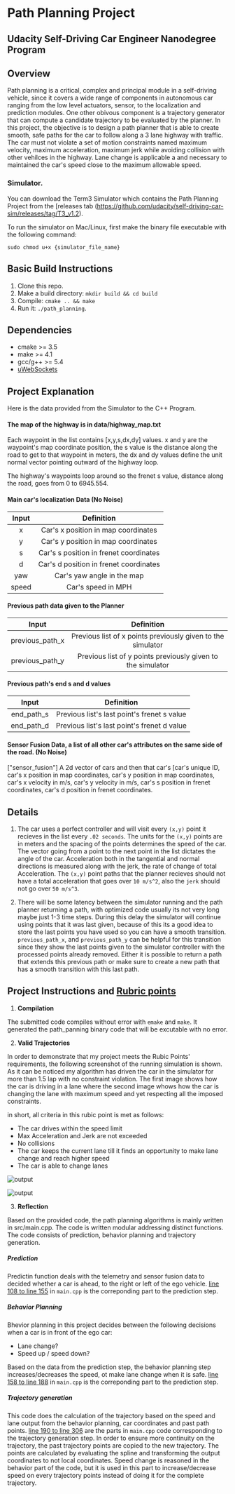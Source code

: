 # Path Planning Project
Udacity Self-Driving Car Engineer Nanodegree Program
---
## Overview
Path planning is a critical, complex and principal module in a self-driving vehicle, since it covers a wide range of components in autonomous car ranging from the low level actuators, sensor, to the localization and prediction modules. One other obivous component is a trajectory generator that can compute a candidate trajectory to be evaluated by the planner. In this project, the objective is to design a path planner that is able to create smooth, safe paths for the car to follow along a 3 lane highway with traffic. The car must not violate a set of motion constraints named maximum velocity, maximum acceleration, maximum jerk while avoiding collision with other vehilces in the highway. Lane change is applicable a and necessary to maintained the car's speed close to the maximum allowable speed. 

### Simulator.
You can download the Term3 Simulator which contains the Path Planning Project from the [releases tab (https://github.com/udacity/self-driving-car-sim/releases/tag/T3_v1.2).  

To run the simulator on Mac/Linux, first make the binary file executable with the following command:
```shell
sudo chmod u+x {simulator_file_name}
```

## Basic Build Instructions

1. Clone this repo.
2. Make a build directory: `mkdir build && cd build`
3. Compile: `cmake .. && make`
4. Run it: `./path_planning`.

## Dependencies

* cmake >= 3.5
* make >= 4.1
* gcc/g++ >= 5.4
* [uWebSockets](https://github.com/uWebSockets/uWebSockets)

## Project Explanation

Here is the data provided from the Simulator to the C++ Program.

#### The map of the highway is in data/highway_map.txt

Each waypoint in the list contains  [x,y,s,dx,dy] values. x and y are the waypoint's map coordinate position, the s value is the distance along the road to get to that waypoint in meters, the dx and dy values define the unit normal vector pointing outward of the highway loop.

The highway's waypoints loop around so the frenet s value, distance along the road, goes from 0 to 6945.554.

#### Main car's localization Data (No Noise)

| **Input** | Definition |
|:---------:|:---------:|
| x | Car's x position in map coordinates |
| y | Car's y position in map coordinates |
| s | Car's s position in frenet coordinates |
| d | Car's d position in frenet coordinates |
| yaw | Car's yaw angle in the map |
| speed | Car's speed in MPH|

#### Previous path data given to the Planner

| **Input** | Definition |
|:---------:|:---------:|
| previous_path_x | Previous list of x points previously given to the simulator |
| previous_path_y | Previous list of y points previously given to the simulator |

#### Previous path's end s and d values 

| **Input** | Definition |
|:---------:|:---------:|
| end_path_s | Previous list's last point's frenet s value |
| end_path_d | Previous list's last point's frenet d value |

#### Sensor Fusion Data, a list of all other car's attributes on the same side of the road. (No Noise)

["sensor_fusion"] A 2d vector of cars and then that car's [car's unique ID, car's x position in map coordinates, car's y position in map coordinates, car's x velocity in m/s, car's y velocity in m/s, car's s position in frenet coordinates, car's d position in frenet coordinates. 

## Details

1. The car uses a perfect controller and will visit every `(x,y)` point it recieves in the list every `.02 seconds`. The units for the `(x,y)` points are in meters and the spacing of the points determines the speed of the car. The vector going from a point to the next point in the list dictates the angle of the car. Acceleration both in the tangential and normal directions is measured along with the jerk, the rate of change of total Acceleration. The `(x,y)` point paths that the planner recieves should not have a total acceleration that goes over `10 m/s^2`, also the `jerk` should not go over `50 m/s^3`.

2. There will be some latency between the simulator running and the path planner returning a path, with optimized code usually its not very long maybe just 1-3 time steps. During this delay the simulator will continue using points that it was last given, because of this its a good idea to store the last points you have used so you can have a smooth transition. `previous_path_x`, and `previous_path_y` can be helpful for this transition since they show the last points given to the simulator controller with the processed points already removed. Either it is possible to return a path that extends this previous path or make sure to create a new path that has a smooth transition with this last path.

## Project Instructions and [Rubric points](https://review.udacity.com/#!/rubrics/1971/view) 

1. **Compilation**

The submitted code compiles without error with `emake` and `make`. It generated the path_panning binary code that will be excutable with no error.

2. **Valid Trajectories**

In order to demonstrate that my project meets the Rubic Points' requirements, the following screenshot of the running simulation is shown. As it can be noticed my algorithm has driven the car in the simulator for more than 1.5 lap with no constraint violation. The first image shows how the car is driving in a lane  where the second image whows how the car is changing the lane with maximum speed and yet respecting all the imposed constraints.

in short, all criteria in this rubic point is met as follows:

* The car drives within the speed limit
* Max Acceleration and Jerk are not exceeded
* No collisions
* The car keeps the current lane till it finds an opportunity to make lane change and reach higher speed
* The car is able to change lanes

![output](readme_imgs/1.png)


![output](readme_imgs/2.png)

3. **Reflection**

Based on the provided code, the path planning algorithms is mainly written in src/main.cpp. The code is written modular addressing distinct functions. The code consists of prediction, behavior planning and trajectory generation. 

##### Prediction

Predictin function deals with the telemetry and sensor fusion data to decided whether a car is ahead, to the right or left of the ego vehicle. [line 108 to line 155](./src/main.cpp#L108) in `main.cpp` is the correponding part to the prediction step.

##### Behavior Planning

Bhevior planning in this project decides between the following decisions when a car is in front of the ego car:

- Lane change?
- Speed up / speed down?

Based on the data from the prediction step, the behavior planning step increases/decreases the speed, ot make lane change when it is safe. [line 158 to line 188](./src/main.cpp#L158) in `main.cpp` is the correponding part to the prediction step.

##### Trajectory generation

This code does the calculation of the trajectory based on the speed and lane output from the behavior planning, car coordinates and past path points. [line 190 to line 306](./src/main.cpp#L190) are the parts in `main.cpp` code corresponding to the trajectory generation step. In order to ensure more continuity on the trajectory, the past trajectory points are copied to the new trajectory. The points are calculated by evaluating the spline and transforming the output coordinates to not local coordinates. Speed change is reasoned in the behavior part of the code, but it is used in this part to increase/decrease speed on every trajectory points instead of doing it for the complete trajectory.




